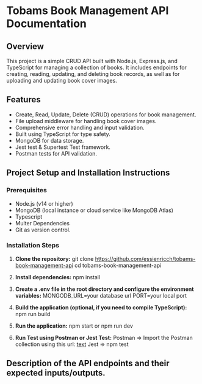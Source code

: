 # Tobams Book Management API Documentation

## Overview
This project is a simple CRUD API built with Node.js, Express.js, and TypeScript for managing a collection of books. It includes endpoints for creating, reading, updating, and deleting book records, as well as for uploading and updating book cover images.

## Features
- Create, Read, Update, Delete (CRUD) operations for book management.
- File upload middleware for handling book cover images.
- Comprehensive error handling and input validation.
- Built using TypeScript for type safety.
- MongoDB for data storage.
- Jest test & Supertest Test framework.
- Postman tests for API validation.

## Project Setup and Installation Instructions ##

### Prerequisites
- Node.js (v14 or higher)
- MongoDB (local instance or cloud service like MongoDB Atlas)
- Typescript
- Multer Dependencies 
- Git as version control.

### Installation Steps
1. **Clone the repository:**
   git clone https://github.com/essienricch/tobams-book-management-api
   cd tobams-book-management-api

2. **Install dependencies:**
    npm install

3. **Create a .env file in the root directory and configure the environment variables:**
    MONGODB_URL=your database url
    PORT=your local port

4. **Build the application (optional, if you need to compile TypeScript):**
    npm run build

5. **Run the application:**
    npm start or npm run dev

6. **Run Test using Postman or Jest Test:**
    Postman => Import the Postman collection using this url: [text](<../../../Desktop/Tobams Book Store API.postman_collection.json>)
    Jest => npm test


##  Description of the API endpoints and their expected inputs/outputs. ##



